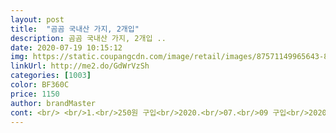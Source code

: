 ```yaml
---
layout: post 
title:  "곰곰 국내산 가지, 2개입" 
description: 곰곰 국내산 가지, 2개입 ..
date: 2020-07-19 10:15:12 
img: https://static.coupangcdn.com/image/retail/images/87571149965643-8f9d6c38-8e6f-4085-a28a-eb48e51f6aae.jpg 
linkUrl: http://me2.do/GdWrVzSh 
categories: [1003] 
color: BF360C 
price: 1150 
author: brandMaster 
cont: <br/> <br/>1.<br/>250원 구입<br/>2020.<br/>07.<br/>09 구입<br/>2020.<br/>07.<br/>10 새벽 도착<br/>ㅎㅎ특히 튀김으로는 정말 맛있는 재료에요 ㅎㅎ<br/>가지는 나물로도 사용하고<br/>가지를 동그랗게 착착썰어서 부침가루를 얇게 발라 팬에 구워서 간장소스에 찍어먹는 찬이엇어요<br/>가지밥 해먹으려다 양파 채썰어 넣고<br/>가지볶다가 양파넣고<br/>가지볶음 했어요.<br/><br/>가지의 흐물흐물한 찬은안좋아하구요<br/>간장볶음으로도,구워서 먹어도 담백하니 맛있어요<br/>곰곰 국내산 가지 2개입<br/>국내산 가지에요 ㅎㅎ<br/>굴소스1+올리고당0.<br/>5 넣고 볶아주면<br/> 
---
```

 
